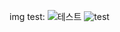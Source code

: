
img test:
 ![테스트](https://goo.gl/photos/SzT7vEhiLidJYwmS6)
![test](https://goo.gl/photos/SzT7vEhiLidJYwmS6)
